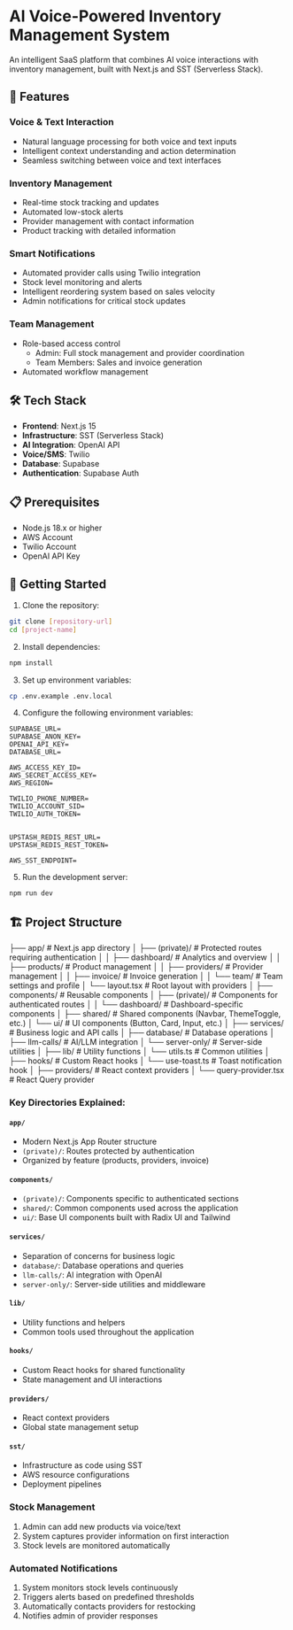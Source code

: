 # AI Voice-Powered Inventory Management System

An intelligent SaaS platform that combines AI voice interactions with inventory management, built with Next.js and SST (Serverless Stack).

## 🌟 Features

### Voice & Text Interaction

- Natural language processing for both voice and text inputs
- Intelligent context understanding and action determination
- Seamless switching between voice and text interfaces

### Inventory Management

- Real-time stock tracking and updates
- Automated low-stock alerts
- Provider management with contact information
- Product tracking with detailed information

### Smart Notifications

- Automated provider calls using Twilio integration
- Stock level monitoring and alerts
- Intelligent reordering system based on sales velocity
- Admin notifications for critical stock updates

### Team Management

- Role-based access control
  - Admin: Full stock management and provider coordination
  - Team Members: Sales and invoice generation
- Automated workflow management

## 🛠 Tech Stack

- **Frontend**: Next.js 15
- **Infrastructure**: SST (Serverless Stack)
- **AI Integration**: OpenAI API
- **Voice/SMS**: Twilio
- **Database**: Supabase
- **Authentication**: Supabase Auth

## 📋 Prerequisites

- Node.js 18.x or higher
- AWS Account
- Twilio Account
- OpenAI API Key

## 🚀 Getting Started

1. Clone the repository:

```bash
git clone [repository-url]
cd [project-name]
```

2. Install dependencies:

```bash
npm install
```

3. Set up environment variables:

```bash
cp .env.example .env.local
```

4. Configure the following environment variables:

```env
SUPABASE_URL=
SUPABASE_ANON_KEY=
OPENAI_API_KEY=
DATABASE_URL=

AWS_ACCESS_KEY_ID=
AWS_SECRET_ACCESS_KEY=
AWS_REGION=

TWILIO_PHONE_NUMBER=
TWILIO_ACCOUNT_SID=
TWILIO_AUTH_TOKEN=


UPSTASH_REDIS_REST_URL=
UPSTASH_REDIS_REST_TOKEN=

AWS_SST_ENDPOINT=
```

5. Run the development server:

```bash
npm run dev
```

## 🏗 Project Structure

├── app/ # Next.js app directory
│ ├── (private)/ # Protected routes requiring authentication
│ │ ├── dashboard/ # Analytics and overview
│ │ ├── products/ # Product management
│ │ ├── providers/ # Provider management
│ │ ├── invoice/ # Invoice generation
│ │ └── team/ # Team settings and profile
│ └── layout.tsx # Root layout with providers
│
├── components/ # Reusable components
│ ├── (private)/ # Components for authenticated routes
│ │ └── dashboard/ # Dashboard-specific components
│ ├── shared/ # Shared components (Navbar, ThemeToggle, etc.)
│ └── ui/ # UI components (Button, Card, Input, etc.)
│
├── services/ # Business logic and API calls
│ ├── database/ # Database operations
│ ├── llm-calls/ # AI/LLM integration
│ └── server-only/ # Server-side utilities
│
├── lib/ # Utility functions
│ └── utils.ts # Common utilities
│
├── hooks/ # Custom React hooks
│ └── use-toast.ts # Toast notification hook
│
├── providers/ # React context providers
│ └── query-provider.tsx # React Query provider

### Key Directories Explained:

#### `app/`

- Modern Next.js App Router structure
- `(private)/`: Routes protected by authentication
- Organized by feature (products, providers, invoice)

#### `components/`

- `(private)/`: Components specific to authenticated sections
- `shared/`: Common components used across the application
- `ui/`: Base UI components built with Radix UI and Tailwind

#### `services/`

- Separation of concerns for business logic
- `database/`: Database operations and queries
- `llm-calls/`: AI integration with OpenAI
- `server-only/`: Server-side utilities and middleware

#### `lib/`

- Utility functions and helpers
- Common tools used throughout the application

#### `hooks/`

- Custom React hooks for shared functionality
- State management and UI interactions

#### `providers/`

- React context providers
- Global state management setup

#### `sst/`

- Infrastructure as code using SST
- AWS resource configurations
- Deployment pipelines

### Stock Management

1. Admin can add new products via voice/text
2. System captures provider information on first interaction
3. Stock levels are monitored automatically

### Automated Notifications

1. System monitors stock levels continuously
2. Triggers alerts based on predefined thresholds
3. Automatically contacts providers for restocking
4. Notifies admin of provider responses
